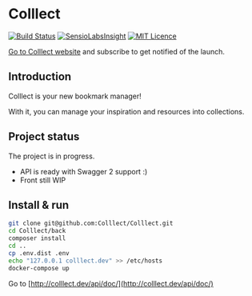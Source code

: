 Colllect
==========

[![Build Status](https://travis-ci.org/Colllect/Colllect.svg?branch=develop)](https://travis-ci.org/Colllect/Colllect) [![SensioLabsInsight](https://insight.sensiolabs.com/projects/bad0374e-bf29-4ec5-b409-0aa444af152d/mini.png)](https://insight.sensiolabs.com/projects/bad0374e-bf29-4ec5-b409-0aa444af152d) [![MIT Licence](https://img.shields.io/github/license/Colllect/Colllect.svg)](LICENSE)

[Go to Colllect website](http://getcollect.io/) and subscribe to get notified of the launch.


Introduction
------------

Colllect is your new bookmark manager!

With it, you can manage your inspiration and resources into collections.


Project status
--------------

The project is in progress. 

- API is ready with Swagger 2 support :)
- Front still WIP


Install & run
-------------

```bash
git clone git@github.com:Colllect/Colllect.git
cd Colllect/back
composer install
cd ..
cp .env.dist .env
echo "127.0.0.1 colllect.dev" >> /etc/hosts
docker-compose up
```

Go to [http://colllect.dev/api/doc/](http://colllect.dev/api/doc/)
